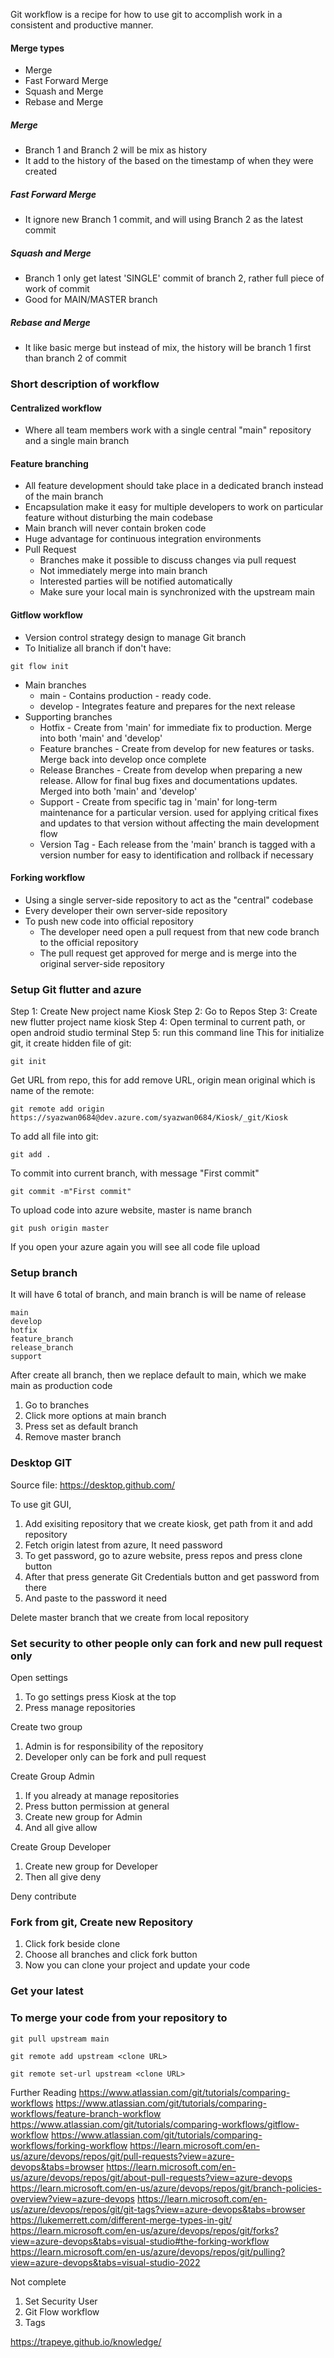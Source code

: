 Git workflow is a recipe for how to use git to accomplish work in a consistent and productive manner.
#### Merge types
- Merge
- Fast Forward Merge
- Squash and Merge
- Rebase and Merge
##### Merge
- Branch 1 and Branch 2 will be mix as history
- It add to the history of the based on the timestamp of when they were created
##### Fast Forward Merge
- It ignore new Branch 1 commit, and will using Branch 2 as the latest commit
##### Squash and Merge
- Branch 1 only get latest 'SINGLE' commit of branch 2, rather full piece of work of commit
- Good for MAIN/MASTER branch
##### Rebase and Merge
- It like basic merge but instead of mix, the history will be branch 1 first than branch 2 of commit

### Short description of workflow
#### Centralized workflow
- Where all team members work with a single central "main" repository and a single main branch
#### Feature branching
- All feature development should take place in a dedicated branch instead of the main branch
- Encapsulation make it easy for multiple developers to work on particular feature without disturbing the main codebase
- Main branch will never contain broken code
- Huge advantage for continuous integration environments
- Pull Request
	- Branches make it possible to discuss changes via pull request
	- Not immediately merge into main branch
	- Interested parties will be notified automatically
	- Make sure your local main is synchronized with the upstream main

#### Gitflow workflow
- Version control strategy design to manage Git branch
- To Initialize all branch if don't have:
```
git flow init
```
- Main branches
	- main - Contains production - ready code.
	- develop - Integrates feature and prepares for the next release
- Supporting branches
	- Hotfix - Create from 'main' for immediate fix to production. Merge into both 'main' and 'develop'
	- Feature branches - Create from develop for new features or tasks. Merge back into develop once complete
	- Release Branches - Create from develop when preparing a new release. Allow for final bug fixes and documentations updates. Merged into both 'main' and 'develop'
	- Support - Create from specific tag in 'main' for long-term maintenance for a particular version. used for applying critical fixes and updates to that version without affecting the main development flow
	- Version Tag - Each release from the 'main' branch is tagged with a version number for easy to identification and rollback if necessary

#### Forking workflow
- Using a single server-side repository to act as the "central" codebase
- Every developer their own server-side repository
- To push new code into official repository
	- The developer need open a pull request from that new code branch to the official repository
	- The pull request get approved for merge and is merge into the original server-side repository

### Setup Git flutter and azure
Step 1: Create New project name Kiosk
Step 2: Go to Repos
Step 3: Create new flutter project name kiosk
Step 4: Open terminal to current path, or open android studio terminal
Step 5: run this command line
This for initialize git, it create hidden file of git:
```
git init
```
Get URL from repo, this for add remove URL, origin mean original which is name of the remote:
```
git remote add origin https://syazwan0684@dev.azure.com/syazwan0684/Kiosk/_git/Kiosk
```
To add all file into git:
```
git add .
```
To commit into current branch, with message "First commit"
```
git commit -m"First commit"
```
To upload code into azure website, master is name branch
```
git push origin master
```
If you open your azure again you will see all code file upload

### Setup branch
It will have 6 total of branch, and main branch is will be name of release
```
main
develop
hotfix
feature_branch
release_branch
support
```

After create all branch, then we replace default to main, which we make main as production code
1. Go to branches
2. Click more options at main branch
3. Press set as default branch
4. Remove master branch

### Desktop GIT
Source file: https://desktop.github.com/

To use git GUI, 
1. Add exisiting repository that we create kiosk, get path from it and add repository
2. Fetch origin latest from azure, It need password
3. To get password, go to azure website, press repos and press clone button
4. After that press generate Git Credentials button and get password from there
5. And paste to the password it need

Delete master branch that we create from local repository

### Set security to other people only can fork and new pull request only
Open settings
1. To go settings press Kiosk at the top
2. Press manage repositories

Create two group
1. Admin is for responsibility of the repository
2. Developer only can be fork and pull request

Create Group Admin
1. If you already at manage repositories
2. Press button permission at general
3. Create new group for Admin
4. And all give allow

Create Group Developer
1. Create new group for Developer
2. Then all give deny

Deny contribute
### Fork from git, Create new Repository
1. Click fork beside clone
2. Choose all branches and click fork button
3. Now you can clone your project and update your code

### Get your latest

### To merge your code from your repository to

```
git pull upstream main
```
```
git remote add upstream <clone URL>
```
```
git remote set-url upstream <clone URL>
```


Further Reading
https://www.atlassian.com/git/tutorials/comparing-workflows
https://www.atlassian.com/git/tutorials/comparing-workflows/feature-branch-workflow
https://www.atlassian.com/git/tutorials/comparing-workflows/gitflow-workflow
https://www.atlassian.com/git/tutorials/comparing-workflows/forking-workflow
https://learn.microsoft.com/en-us/azure/devops/repos/git/pull-requests?view=azure-devops&tabs=browser
https://learn.microsoft.com/en-us/azure/devops/repos/git/about-pull-requests?view=azure-devops
https://learn.microsoft.com/en-us/azure/devops/repos/git/branch-policies-overview?view=azure-devops
https://learn.microsoft.com/en-us/azure/devops/repos/git/git-tags?view=azure-devops&tabs=browser
https://lukemerrett.com/different-merge-types-in-git/
https://learn.microsoft.com/en-us/azure/devops/repos/git/forks?view=azure-devops&tabs=visual-studio#the-forking-workflow
https://learn.microsoft.com/en-us/azure/devops/repos/git/pulling?view=azure-devops&tabs=visual-studio-2022

Not complete
1. Set Security User
2. Git Flow workflow
3. Tags

https://trapeye.github.io/knowledge/
